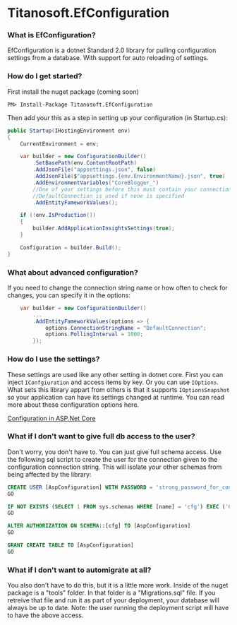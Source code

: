 # Titanosoft.EfConfiguration

### What is EfConfiguration?

EfConfiguration is a dotnet Standard 2.0 library for pulling configuration settings from a database. With support for auto reloading of settings.

### How do I get started?

First install the nuget package (coming soon)

```
PM> Install-Package Titanosoft.EfConfiguration
```

Then add your this as a step in setting up your configuration (in Startup.cs):

```csharp
public Startup(IHostingEnvironment env)
{
    CurrentEnvironment = env;

    var builder = new ConfigurationBuilder()
        .SetBasePath(env.ContentRootPath)
        .AddJsonFile("appsettings.json", false)
        .AddJsonFile($"appsettings.{env.EnvironmentName}.json", true)
        .AddEnvironmentVariables("CoreBlogger_")
        //One of your settings before this must contain your connection string 
        //DefaultConnection is used if none is specified
        .AddEntityFameworkValues();

    if (!env.IsProduction())
    {
        builder.AddApplicationInsightsSettings(true);
    }

    Configuration = builder.Build();
}
```

### What about advanced configuration?

If you need to change the connection string name or how often to check for changes, you can specify it in the options:
```csharp
    var builder = new ConfigurationBuilder()
        ...
        .AddEntityFameworkValues(options => {
            options.ConnectionStringName = "DefaultConnection";
            options.PollingInterval = 1000;
        });
```

### How do I use the settings?

These settings are used like any other setting in dotnet core. First you can inject ```IConfgiuration``` and access items by key. Or you can use ```IOptions```. What sets this library appart from others is that it supports ```IOptionsSnapshot``` so your application can have its settings changed at runtime. You can read more about these configuration options here.

[Configuration in ASP.Net Core](https://docs.microsoft.com/en-us/aspnet/core/fundamentals/configuration)

### What if I don't want to give full db access to the user?

Don't worry, you don't have to. You can just give full schema access. Use the following sql script to create the user for the connection given to the configuration connection string. This will isolate your other schemas from being affected by the library:

```sql
CREATE USER [AspConfiguration] WITH PASSWORD = 'strong_password_for_config'
GO

IF NOT EXISTS (SELECT 1 FROM sys.schemas WHERE [name] = 'cfg') EXEC ('CREATE SCHEMA [cfg]')
GO

ALTER AUTHORIZATION ON SCHEMA::[cfg] TO [AspConfiguration]
GO

GRANT CREATE TABLE TO [AspConfiguration]
GO
```

### What if I don't want to automigrate at all?

You also don't have to do this, but it is a little more work. Inside of the nuget package is a "tools" folder. In that folder is a "Migrations.sql" file. If you retreive that file and run it as part of your deployment, your database will always be up to date. Note: the user running the deployment script will have to have the above access.

